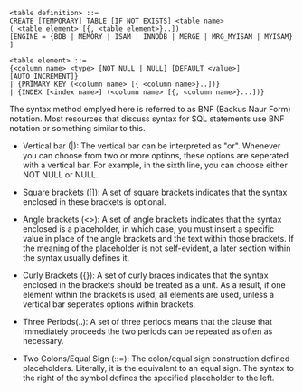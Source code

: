 `<table definition> ::=`                                                                            <br>
`CREATE [TEMPORARY] TABLE [IF NOT EXISTS] <table name>`                                             <br>
`( <table element> [{, <table element>}..])`                                                        <br>
`[ENGINE = {BDB | MEMORY | ISAM | INNODB | MERGE | MRG_MYISAM | MYISAM} ]`                          <br>

`<table element> ::=`                                                                              <br>
`{<column name> <type> [NOT NULL | NULL] [DEFAULT <value>] [AUTO_INCREMENT]}`                      <br>
`| {PRIMARY KEY (<column name> [{ <column name>}..])}`                                             <br>
`| {INDEX [<index name>] (<column name> [{, <column name>}...])}`                                  <br>

The syntax method emplyed here is referred to as BNF (Backus Naur Form) notation. Most resources that discuss syntax for SQL
statements use BNF notation or something similar to this.

- Vertical bar (|): The vertical bar can be interpreted as "or". Whenever you can choose from two or more options, these 
options are seperated with a vertical bar. For example, in the sixth line, you can choose either NOT NULL or NULL.

- Square brackets ([]): A set of square brackets indicates that the syntax enclosed in these brackets is optional.

- Angle brackets (<>): A set of angle brackets indicates that the syntax enclosed is a placeholder, in which case, you must
insert a specific value in place of the angle brackets and the text within those brackets. If the meaning of the placeholder
is not self-evident, a later section within the syntax usually defines it.

- Curly Brackets ({}): A set of curly braces indicates that the syntax enclosed in the brackets should be treated as a unit.
As a result, if one element within the brackets is used, all elements are used, unless a vertical bar seperates options within
brackets.

- Three Periods(..): A set of three periods means that the clause that immediately proceeds the two periods can be repeated as
often as necessary.

- Two Colons/Equal Sign (::=): The colon/equal sign construction defined placeholders. Literally, it is the equivalent to 
an equal sign. The syntax to the right of the symbol defines the specified placeholder to the left.
